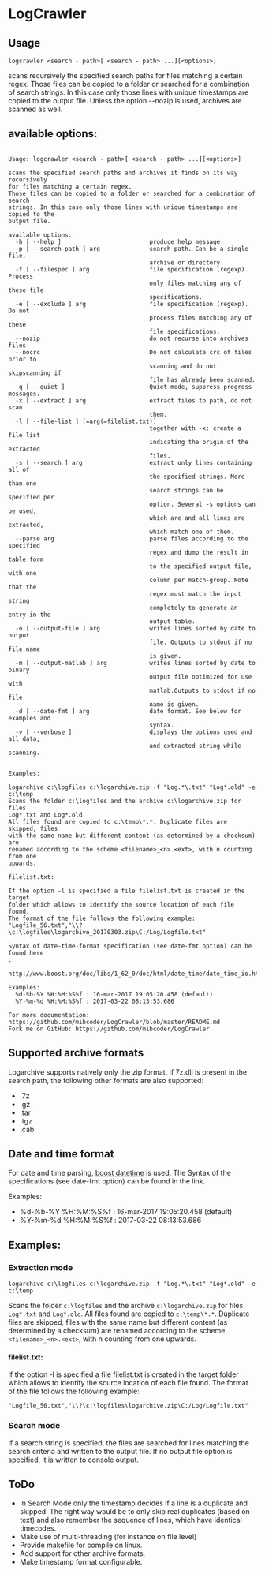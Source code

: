 # LogCrawler

## Usage
`logcrawler <search - path>[ <search - path> ...][<options>]`

scans recursively the specified search paths for files matching a certain regex. Those files can be copied to a folder or searched for a combination of search strings. In this case only those lines with unique timestamps are copied to the output file.
Unless the option --nozip is used, archives are scanned as well.

## available options:
```

Usage: logcrawler <search - path>[ <search - path> ...][<options>]

scans the specified search paths and archives it finds on its way recursively
for files matching a certain regex.
Those files can be copied to a folder or searched for a combination of search
strings. In this case only those lines with unique timestamps are copied to the
output file.

available options:
  -h [ --help ]                         produce help message
  -p [ --search-path ] arg              search path. Can be a single file,
                                        archive or directory
  -f [ --filespec ] arg                 file specification (regexp). Process
                                        only files matching any of these file
                                        specifications.
  -e [ --exclude ] arg                  file specification (regexp). Do not
                                        process files matching any of these
                                        file specifications.
  --nozip                               do not recurse into archives files
  --nocrc                               Do not calculate crc of files prior to
                                        scanning and do not skipscanning if
                                        file has already been scanned.
  -q [ --quiet ]                        Quiet mode, suppress progress messages.
  -x [ --extract ] arg                  extract files to path, do not scan
                                        them.
  -l [ --file-list ] [=arg(=filelist.txt)]
                                        together with -x: create a file list
                                        indicating the origin of the extracted
                                        files.
  -s [ --search ] arg                   extract only lines containing all of
                                        the specified strings. More than one
                                        search strings can be specified per
                                        option. Several -s options can be used,
                                        which are and all lines are extracted,
                                        which match one of them.
  --parse arg                           parse files according to the specified
                                        regex and dump the result in table form
                                        to the specified output file, with one
                                        column per match-group. Note that the
                                        regex must match the input string
                                        completely to generate an entry in the
                                        output table.
  -o [ --output-file ] arg              writes lines sorted by date to output
                                        file. Outputs to stdout if no file name
                                        is given.
  -m [ --output-matlab ] arg            writes lines sorted by date to binary
                                        output file optimized for use with
                                        matlab.Outputs to stdout if no file
                                        name is given.
  -d [ --date-fmt ] arg                 date format. See below for examples and
                                        syntax.
  -v [ --verbose ]                      displays the options used and all data,
                                        and extracted string while scanning.


Examples:

logarchive c:\logfiles c:\logarchive.zip -f "Log.*\.txt" "Log*.old" -e c:\temp
Scans the folder c:\logfiles and the archive c:\logarchive.zip for files
Log*.txt and Log*.old
All files found are copied to c:\temp\*.*. Duplicate files are skipped, files
with the same name but different content (as determined by a checksum) are
renamed according to the scheme <filename>_<n>.<ext>, with n counting from one
upwards.

filelist.txt:

If the option -l is specified a file filelist.txt is created in the target
folder which allows to identify the source location of each file found.
The format of the file follows the following example:
"Logfile_56.txt","\\?\c:\logfiles\logarchive_20170303.zip\C:/Log/Logfile.txt"

Syntax of date-time-format specification (see date-fmt option) can be found here
:
  http://www.boost.org/doc/libs/1_62_0/doc/html/date_time/date_time_io.html

Examples:
  %d-%b-%Y %H:%M:%S%f : 16-mar-2017 19:05:20.458 (default)
  %Y-%m-%d %H:%M:%S%f : 2017-03-22 08:13:53.686

For more documentation:
https://github.com/mibcoder/LogCrawler/blob/master/README.md
Fork me on GitHub: https://github.com/mibcoder/LogCrawler
```

## Supported archive formats

Logarchive supports natively only the zip format. If 7z.dll is present in the search path, the following other formats are also supported:

- .7z
- .gz
- .tar
- .tgz
- .cab

## Date and time format

For date and time parsing, [boost datetime](http://www.boost.org/doc/libs/1_62_0/doc/html/date_time/date_time_io.html) is used. The Syntax of the specifications (see date-fmt option) can be found in the link.  

Examples:
  - %d-%b-%Y %H:%M:%S%f : 16-mar-2017 19:05:20.458 (default)
  - %Y-%m-%d %H:%M:%S%f : 2017-03-22 08:13:53.686

## Examples:

### Extraction mode

`logarchive c:\logfiles c:\logarchive.zip -f "Log.*\.txt" "Log*.old" -e c:\temp`

Scans the folder `c:\logfiles` and the archive `c:\logarchive.zip` for files `Log*.txt` and `Log*.old`.
All files found are copied to `c:\temp\*.*`. Duplicate files are skipped, files with the same name but different content (as determined by a checksum) are renamed according to the scheme `<filename>_<n>.<ext>`, with n counting from one upwards.

#### filelist.txt:

If the option -l is specified a file filelist.txt is created in the target folder which allows to identify the source location of each file found. The format of the file follows the following example:

`"Logfile_56.txt","\\?\c:\logfiles\logarchive.zip\C:/Log/Logfile.txt"`

### Search mode

If a search string is specified, the files are searched for lines matching the search criteria and written to the output file. If no output file option is specified, it is written to console output.


## ToDo
- In Search Mode only the timestamp decides if a line is a duplicate and skipped. The right way would be to only skip real duplicates (based on text) and also remember the sequence of lines, which have identical timecodes.
- Make use of multi-threading (for instance on file level)
- Provide makefile for compile on linux.
- Add support for other archive formats.
- Make timestamp format configurable.
